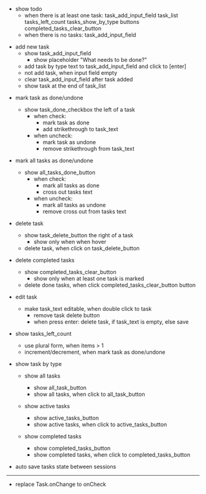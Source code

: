 - show todo
    - when there is at least one task:
        task_add_input_field
        task_list
        tasks_left_count
        tasks_show_by_type buttons
        completed_tasks_clear_button
    - when there is no tasks:
        task_add_input_field

+ add new task
    + show task_add_input_field
        + show placeholder "What needs to be done?"
    + add task by type text to task_add_input_field and click to [enter]
    + not add task, when input field empty
    + clear task_add_input_field after task added
    + show task at the end of task_list

- mark task as done/undone
    + show task_done_checkbox the left of a task
        - when check:
            + mark task as done
            - add strikethrough to task_text
        - when uncheck:
            + mark task as undone
            - remove strikethrough from task_text
            
- mark all tasks as done/undone
    + show all_tasks_done_button
        - when check:
            + mark all tasks as done
            - cross out tasks text
        - when uncheck:
            + mark all tasks as undone
            - remove cross out from tasks text

- delete task
    + show task_delete_button the right of a task
        - show only when when hover
    + delete task, when click on task_delete_button
   
- delete completed tasks
    + show completed_tasks_clear_button 
        - show only when at least one task is marked
    + delete done tasks, when click completed_tasks_clear_button button

- edit task
    - make task_text editable, when double click to task
        - remove task delete button
        - when press enter: delete task, if task_text is empty, else save

- show tasks_left_count
    + use plural form, when items > 1
    + increment/decrement, when mark task as done/undone

+ show task by type
    + show all tasks
        + show all_task_button
        + show all tasks, when click to all_task_button

    + show active tasks
        + show active_tasks_button
        + show active tasks, when click to active_tasks_button

    + show completed tasks
        + show completed_tasks_button
        + show completed tasks, when click to completed_tasks_button

- auto save tasks state between sessions

--------------------------------------------------------------------------------
- replace Task.onChange to onCheck